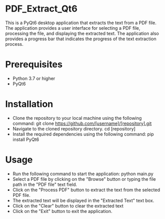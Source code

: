 # PDF_Extract_Qt6

This is a PyQt6 desktop application that extracts the text from a PDF file. The application provides a user interface for selecting a PDF file, processing the file, and displaying the extracted text. The application also provides a progress bar that indicates the progress of the text extraction process.

# Prerequisites
- Python 3.7 or higher
- PyQt6

# Installation
- Clone the repository to your local machine using the following command:
git clone https://github.com/[username]/[repository].git
- Navigate to the cloned repository directory.
cd [repository]
- Install the required dependencies using the following command:
pip install PyQt6
# Usage
- Run the following command to start the application:
python main.py
- Select a PDF file by clicking on the "Browse" button or typing the file path in the "PDF file" text field.
- Click on the "Process PDF" button to extract the text from the selected PDF file.
- The extracted text will be displayed in the "Extracted Text" text box.
- Click on the "Clear" button to clear the extracted text
- Click on the "Exit" button to exit the application.
